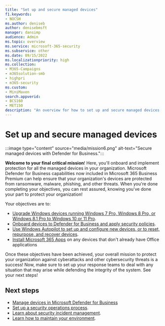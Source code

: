 ```yaml
---
title: "Set up and secure managed devices"
f1.keywords:
- NOCSH
ms.author: deniseb
author: denisebmsft
manager: dansimp
audience: Admin
ms.topic: overview
ms.service: microsoft-365-security
ms.subservice: other
ms.date: 09/15/2022
ms.localizationpriority: high
ms.collection: 
- M365-Campaigns
- m365solution-smb
- highpri
- m365-security
ms.custom:
- MiniMaven
search.appverid:
- BCS160
- MET150
description: "An overview for how to set up and secure managed devices from security threats and cyberattacks. Implement cybersecurity defenses and endpoint protection through enrolling and onboarding all devices. Find out how to set up device policies and manage device groups."
---
```


# Set up and secure managed devices

:::image type="content" source="media/mission6.png" alt-text="Secure managed devices with Defender for Business.":::

**Welcome to your final critical mission**! Here, you'll onboard and implement protection for all the managed devices in your organization. Microsoft Defender for Business capabilities now included in Microsoft 365 Business Premium can help ensure that your organization's devices are protected from ransomware, malware, phishing, and other threats. When you're done completing your objectives, you can rest assured, knowing you've done your part to protect your organization!

Your objectives are to:

- [Upgrade Windows devices running Windows 7 Pro, Windows 8 Pro, or Windows 8.1 Pro to Windows 10 or 11 Pro](m365bp-upgrade-windows-10-pro.md).
- [Onboard devices to Defender for Business and apply security policies](m365bp-onboard-devices-mdb.md).
- [Use Windows Autopilot to set up and configure new devices, or to reset, repurpose, and recover devices](/mem/autopilot/windows-autopilot).
- [Install Microsoft 365 Apps](../admin/setup/install-applications.md) on any devices that don't already have Office applications

Once these objectives have been achieved, your overall mission to protect your organization against cyberattacks and other cybersecurity threats is a success! Now, make sure to set up your response teams to deal with any situation that may arise while defending the integrity of the system. See your next steps!

## Next steps

- [Manage devices in Microsoft Defender for Business](../security/defender-business/mdb-manage-devices.md)
- [Set up a security operations process](m365bp-security-incident-quick-start.md).
- [Learn about security incident management](m365bp-security-incident-management.md).
- [Learn how to maintain your environment](m365bp-maintain-environment.md).
